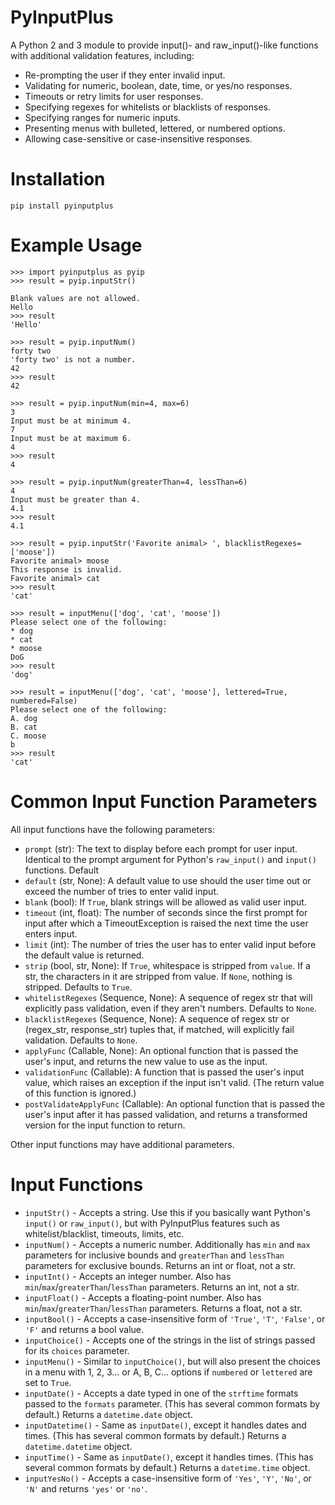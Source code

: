 # PyInputPlus

A Python 2 and 3 module to provide input()- and raw_input()-like functions with additional validation features, including:

* Re-prompting the user if they enter invalid input.
* Validating for numeric, boolean, date, time, or yes/no responses.
* Timeouts or retry limits for user responses.
* Specifying regexes for whitelists or blacklists of responses.
* Specifying ranges for numeric inputs.
* Presenting menus with bulleted, lettered, or numbered options.
* Allowing case-sensitive or case-insensitive responses.

Installation
============

    pip install pyinputplus

Example Usage
=============

    >>> import pyinputplus as pyip
    >>> result = pyip.inputStr()

    Blank values are not allowed.
    Hello
    >>> result
    'Hello'

    >>> result = pyip.inputNum()
    forty two
    'forty two' is not a number.
    42
    >>> result
    42

    >>> result = pyip.inputNum(min=4, max=6)
    3
    Input must be at minimum 4.
    7
    Input must be at maximum 6.
    4
    >>> result
    4

    >>> result = pyip.inputNum(greaterThan=4, lessThan=6)
    4
    Input must be greater than 4.
    4.1
    >>> result
    4.1

    >>> result = pyip.inputStr('Favorite animal> ', blacklistRegexes=['moose'])
    Favorite animal> moose
    This response is invalid.
    Favorite animal> cat
    >>> result
    'cat'

    >>> result = inputMenu(['dog', 'cat', 'moose'])
    Please select one of the following:
    * dog
    * cat
    * moose
    DoG
    >>> result
    'dog'

    >>> result = inputMenu(['dog', 'cat', 'moose'], lettered=True, numbered=False)
    Please select one of the following:
    A. dog
    B. cat
    C. moose
    b
    >>> result
    'cat'

Common Input Function Parameters
================================

All input functions have the following parameters:

* `prompt` (str): The text to display before each prompt for user input. Identical to the prompt argument for Python's `raw_input()` and `input()` functions. Default
* `default` (str, None): A default value to use should the user time out or exceed the number of tries to enter valid input.
* `blank` (bool): If `True`, blank strings will be allowed as valid user input.
* `timeout` (int, float): The number of seconds since the first prompt for input after which a TimeoutException is raised the next time the user enters input.
* `limit` (int): The number of tries the user has to enter valid input before the default value is returned.
* `strip` (bool, str, None): If `True`, whitespace is stripped from `value`. If a str, the characters in it are stripped from value. If `None`, nothing is stripped. Defaults to `True`.
* `whitelistRegexes` (Sequence, None): A sequence of regex str that will explicitly pass validation, even if they aren't numbers. Defaults to `None`.
* `blacklistRegexes` (Sequence, None): A sequence of regex str or (regex_str, response_str) tuples that, if matched, will explicitly fail validation. Defaults to `None`.
* `applyFunc` (Callable, None): An optional function that is passed the user's input, and returns the new value to use as the input.
* `validationFunc` (Callable): A function that is passed the user's input value, which raises an exception if the input isn't valid. (The return value of this function is ignored.)
* `postValidateApplyFunc` (Callable): An optional function that is passed the user's input after it has passed validation, and returns a transformed version for the input function to return.

Other input functions may have additional parameters.

Input Functions
===============

* `inputStr()` - Accepts a string. Use this if you basically want Python's `input()` or `raw_input()`, but with PyInputPlus features such as whitelist/blacklist, timeouts, limits, etc.
* `inputNum()` - Accepts a numeric number. Additionally has `min` and `max` parameters for inclusive bounds and `greaterThan` and `lessThan` parameters for exclusive bounds. Returns an int or float, not a str.
* `inputInt()` - Accepts an integer number. Also has `min`/`max`/`greaterThan`/`lessThan` parameters. Returns an int, not a str.
* `inputFloat()` - Accepts a floating-point number. Also has `min`/`max`/`greaterThan`/`lessThan` parameters. Returns a float, not a str.
* `inputBool()` - Accepts a case-insensitive form of `'True'`, `'T'`, `'False'`, or `'F'` and returns a bool value.
* `inputChoice()` - Accepts one of the strings in the list of strings passed for its `choices` parameter.
* `inputMenu()` - Similar to `inputChoice()`, but will also present the choices in a menu with 1, 2, 3... or A, B, C... options if `numbered` or `lettered` are set to `True`.
* `inputDate()` - Accepts a date typed in one of the `strftime` formats passed to the `formats` parameter. (This has several common formats by default.) Returns a `datetime.date` object.
* `inputDatetime()` - Same as `inputDate()`, except it handles dates and times. (This has several common formats by default.) Returns a `datetime.datetime` object.
* `inputTime()` - Same as `inputDate()`, except it handles times. (This has several common formats by default.) Returns a `datetime.time` object.
* `inputYesNo()` - Accepts a case-insensitive form of `'Yes'`, `'Y'`, `'No'`, or `'N'` and returns `'yes'` or `'no'`.
